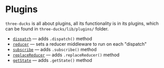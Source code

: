 # Plugins

`three-ducks` is all about plugins, all its functionality is in its plugins, which
can be found in `three-ducks/lib/plugins/` folder.

- [`dispatch`](./plugins/dispatch.md) &mdash; adds `.dispatch()` method
- [`reducer`](./plugins/reducer.md) &mdash; sets a reducer middleware to run on each "dispatch"
- [`subscribe`](./plugins/subscribe.md) &mdash; adds `.subscribe()` method
- [`replaceReducer`](./plugins/replaceReducer.md) &mdash; adds `.replaceReducer()` method
- [`getState`](./plugins/replaceReducer.md) &mdash; adds `.getState()` method
